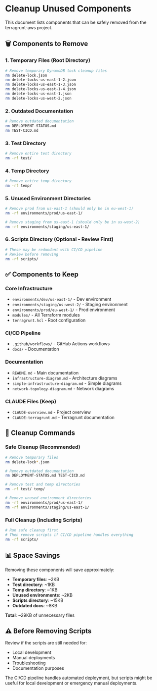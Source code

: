 # Cleanup Unused Components

This document lists components that can be safely removed from the terragrunt-aws project.

## 🗑️ Components to Remove

### 1. Temporary Files (Root Directory)
```bash
# Remove temporary DynamoDB lock cleanup files
rm delete-lock.json
rm delete-locks-us-east-1-2.json
rm delete-locks-us-east-1-3.json
rm delete-locks-us-east-1-4.json
rm delete-locks-us-east-1.json
rm delete-locks-us-west-2.json
```

### 2. Outdated Documentation
```bash
# Remove outdated documentation
rm DEPLOYMENT-STATUS.md
rm TEST-CICD.md
```

### 3. Test Directory
```bash
# Remove entire test directory
rm -rf test/
```

### 4. Temp Directory
```bash
# Remove entire temp directory
rm -rf temp/
```

### 5. Unused Environment Directories
```bash
# Remove prod from us-east-1 (should only be in eu-west-1)
rm -rf environments/prod/us-east-1/

# Remove staging from us-east-1 (should only be in us-west-2)
rm -rf environments/staging/us-east-1/
```

### 6. Scripts Directory (Optional - Review First)
```bash
# These may be redundant with CI/CD pipeline
# Review before removing
rm -rf scripts/
```

## ✅ Components to Keep

### Core Infrastructure
- `environments/dev/us-east-1/` - Dev environment
- `environments/staging/us-west-2/` - Staging environment  
- `environments/prod/eu-west-1/` - Prod environment
- `modules/` - All Terraform modules
- `terragrunt.hcl` - Root configuration

### CI/CD Pipeline
- `.github/workflows/` - GitHub Actions workflows
- `docs/` - Documentation

### Documentation
- `README.md` - Main documentation
- `infrastructure-diagram.md` - Architecture diagrams
- `simple-infrastructure-diagram.md` - Simple diagrams
- `network-topology-diagram.md` - Network diagrams

### CLAUDE Files (Keep)
- `CLAUDE-overview.md` - Project overview
- `CLAUDE-terragrunt.md` - Terragrunt documentation

## 🧹 Cleanup Commands

### Safe Cleanup (Recommended)
```bash
# Remove temporary files
rm delete-lock*.json

# Remove outdated documentation
rm DEPLOYMENT-STATUS.md TEST-CICD.md

# Remove test and temp directories
rm -rf test/ temp/

# Remove unused environment directories
rm -rf environments/prod/us-east-1/
rm -rf environments/staging/us-east-1/
```

### Full Cleanup (Including Scripts)
```bash
# Run safe cleanup first
# Then remove scripts if CI/CD pipeline handles everything
rm -rf scripts/
```

## 📊 Space Savings

Removing these components will save approximately:
- **Temporary files**: ~2KB
- **Test directory**: ~1KB  
- **Temp directory**: ~1KB
- **Unused environments**: ~2KB
- **Scripts directory**: ~15KB
- **Outdated docs**: ~8KB

**Total**: ~29KB of unnecessary files

## ⚠️ Before Removing Scripts

Review if the scripts are still needed for:
- Local development
- Manual deployments
- Troubleshooting
- Documentation purposes

The CI/CD pipeline handles automated deployment, but scripts might be useful for local development or emergency manual deployments.
